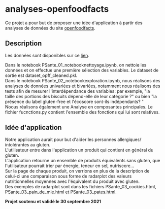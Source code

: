 # analyses-openfoodfacts

Ce projet a pour but de proposer une idée d'application à partir des analyses de données du site [openfoodfacts](https://world.openfoodfacts.org/). 

## Description

Les données sont disponibles sur ce [lien](https://s3-eu-west-1.amazonaws.com/static.oc-static.com/prod/courses/files/parcours-data-scientist/P2/fr.openfoodfacts.org.products.csv.zip).   

Dans le notebook PSante_01_notebooknettoyage.ipynb, on nettoie les données et on effectue une première sélection des variables. Le dataset de sortie est dataset_opff_cleaned.pkl.    
Dans le notebook PSante_02_notebookexploration.ipynb, nous réalisons des analyses de données univariées et bivariées, notamment nous réalisons des tests afin de mesurer 
l'interdépendance des variables: par exemple, "la taille des portions des biscuits dépend-elle de leur catégorie ?" ou bien "la présence du label gluten-free et 
l'écoscore sont-ils indépendants? "  
Noous réalisons également une Analyse en composantes principales. Le fichier fucnctions.py contient l'ensemble des fonctions qui lui sont relatives. 

## Idée d'application 
Notre application aurait pour but d'aider les personnes allergiques/ intolérantes au gluten.  
L'utilisateur entre dans l'application un produit qui contient en général du gluten.  
L'application retourne un ensemble de produits équivalents sans gluten, que l'utilisateur pourrait trier par énergie, teneur en sel, nutriscore...  
Sur la page de chaque produit, on verrions en plus de la description de celui-ci une comparaison sous forme de radarplot des valeurs nutritionnelles moyennes avec l'équivalent du produit avec gluten.  
Des exemples de radarplot sont dans les fichiers PSante_03_cookies.html, PSante_03_pain_de_mie.html et PSante_03_pates.html.  

**Projet soutenu et validé le 30 septembre 2021**

